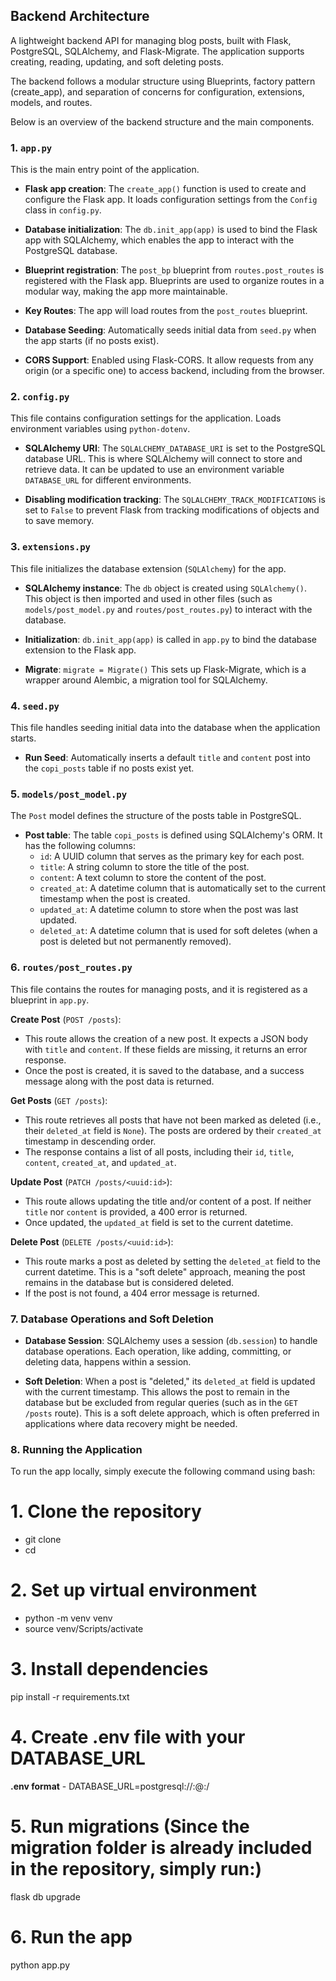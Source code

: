 ## Backend Architecture

A lightweight backend API for managing blog posts, built with Flask, PostgreSQL, SQLAlchemy, and Flask-Migrate. The application supports creating, reading, updating, and soft deleting posts.

The backend follows a modular structure using Blueprints, factory pattern (create_app), and separation of concerns for configuration, extensions, models, and routes.

Below is an overview of the backend structure and the main components.

### 1. `app.py`

This is the main entry point of the application.

- **Flask app creation**: The `create_app()` function is used to create and configure the Flask app. It loads configuration settings from the `Config` class in `config.py`.

- **Database initialization**: The `db.init_app(app)` is used to bind the Flask app with SQLAlchemy, which enables the app to interact with the PostgreSQL database.

- **Blueprint registration**: The `post_bp` blueprint from `routes.post_routes` is registered with the Flask app. Blueprints are used to organize routes in a modular way, making the app more maintainable.

- **Key Routes**: The app will load routes from the `post_routes` blueprint.

- **Database Seeding**: Automatically seeds initial data from `seed.py` when the app starts (if no posts exist).

- **CORS Support**: Enabled using Flask-CORS. It allow requests from any origin (or a specific one) to access backend, including from the browser.

### 2. `config.py`

This file contains configuration settings for the application. Loads environment variables using `python-dotenv`.

- **SQLAlchemy URI**: The `SQLALCHEMY_DATABASE_URI` is set to the PostgreSQL database URL. This is where SQLAlchemy will connect to store and retrieve data. It can be updated to use an environment variable `DATABASE_URL` for different environments.

- **Disabling modification tracking**: The `SQLALCHEMY_TRACK_MODIFICATIONS` is set to `False` to prevent Flask from tracking modifications of objects and to save memory.

### 3. `extensions.py`

This file initializes the database extension (`SQLAlchemy`) for the app.

- **SQLAlchemy instance**: The `db` object is created using `SQLAlchemy()`. This object is then imported and used in other files (such as `models/post_model.py` and `routes/post_routes.py`) to interact with the database.

- **Initialization**: `db.init_app(app)` is called in `app.py` to bind the database extension to the Flask app.

- **Migrate**: `migrate = Migrate()` This sets up Flask-Migrate, which is a wrapper around Alembic, a migration tool for SQLAlchemy.

### 4. `seed.py`

This file handles seeding initial data into the database when the application starts.

- **Run Seed**: Automatically inserts a default `title` and `content` post into the `copi_posts` table if no posts exist yet.

### 5. `models/post_model.py`

The `Post` model defines the structure of the posts table in PostgreSQL.

- **Post table**: The table `copi_posts` is defined using SQLAlchemy's ORM. It has the following columns:
  - `id`: A UUID column that serves as the primary key for each post.
  - `title`: A string column to store the title of the post.
  - `content`: A text column to store the content of the post.
  - `created_at`: A datetime column that is automatically set to the current timestamp when the post is created.
  - `updated_at`: A datetime column to store when the post was last updated.
  - `deleted_at`: A datetime column that is used for soft deletes (when a post is deleted but not permanently removed).

### 6. `routes/post_routes.py`

This file contains the routes for managing posts, and it is registered as a blueprint in `app.py`.

**Create Post** (`POST /posts`):

- This route allows the creation of a new post. It expects a JSON body with `title` and `content`. If these fields are missing, it returns an error response.
- Once the post is created, it is saved to the database, and a success message along with the post data is returned.

**Get Posts** (`GET /posts`):

- This route retrieves all posts that have not been marked as deleted (i.e., their `deleted_at` field is `None`). The posts are ordered by their `created_at` timestamp in descending order.
- The response contains a list of all posts, including their `id`, `title`, `content`, `created_at`, and `updated_at`.

**Update Post** (`PATCH /posts/<uuid:id>`):

- This route allows updating the title and/or content of a post. If neither `title` nor `content` is provided, a 400 error is returned.
- Once updated, the `updated_at` field is set to the current datetime.

**Delete Post** (`DELETE /posts/<uuid:id>`):

- This route marks a post as deleted by setting the `deleted_at` field to the current datetime. This is a "soft delete" approach, meaning the post remains in the database but is considered deleted.
- If the post is not found, a 404 error message is returned.

### 7. Database Operations and Soft Deletion

- **Database Session**: SQLAlchemy uses a session (`db.session`) to handle database operations. Each operation, like adding, committing, or deleting data, happens within a session.

- **Soft Deletion**: When a post is "deleted," its `deleted_at` field is updated with the current timestamp. This allows the post to remain in the database but be excluded from regular queries (such as in the `GET /posts` route). This is a soft delete approach, which is often preferred in applications where data recovery might be needed.

### 8. Running the Application

To run the app locally, simply execute the following command using bash:

# 1. Clone the repository

- git clone <repository-url>
- cd <project-folder>

# 2. Set up virtual environment

- python -m venv venv
- source venv/Scripts/activate

# 3. Install dependencies

pip install -r requirements.txt

# 4. Create .env file with your DATABASE_URL

**.env format** - DATABASE_URL=postgresql://<username>:<password>@<host>:<port>/<database>

# 5. Run migrations (Since the migration folder is already included in the repository, simply run:)

flask db upgrade

# 6. Run the app

python app.py
